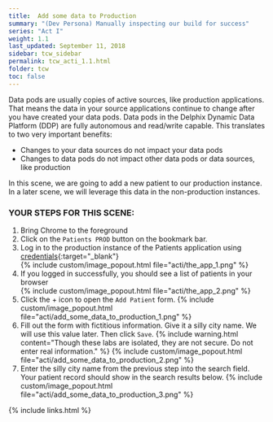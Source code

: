 ```yaml
---
title:  Add some data to Production
summary: "(Dev Persona) Manually inspecting our build for success"
series: "Act I"
weight: 1.1
last_updated: September 11, 2018
sidebar: tcw_sidebar
permalink: tcw_acti_1.1.html
folder: tcw
toc: false
---
```


Data pods are usually copies of active sources, like production applications. That means the data in your source applications continue to change after you have created your data pods. Data pods in the Delphix Dynamic Data Platform (DDP) are fully autonomous and read/write capable. This translates to two very important benefits:

* Changes to your data sources do not impact your data pods
* Changes to data pods do not impact other data pods or data sources, like production

In this scene, we are going to add a new patient to our production instance. In a later scene, we will leverage this data in the non-production instances.

### YOUR STEPS FOR THIS SCENE:

1. Bring Chrome to the foreground
2. Click on the `Patients PROD` button on the bookmark bar.
3. Log in to the production instance of the Patients application using [credentials](credentials.html){:target="_blank"}  
    {% include custom/image_popout.html file="acti/the_app_1.png" %}
4. If you logged in successfully, you should see a list of patients in your browser  
    {% include custom/image_popout.html file="acti/the_app_2.png" %}
5. Click the + icon to open the `Add Patient` form.
   {% include custom/image_popout.html file="acti/add_some_data_to_production_1.png" %}
6. Fill out the form with fictitious information. Give it a silly city name. We will use this value later. Then click `Save`.
   {% include warning.html content="Though these labs are isolated, they are not secure. Do not enter real information." %}
   {% include custom/image_popout.html file="acti/add_some_data_to_production_2.png" %}
7. Enter the silly city name from the previous step into the search field. Your patient record should show in the search results below. 
   {% include custom/image_popout.html file="acti/add_some_data_to_production_3.png" %}

{% include links.html %}